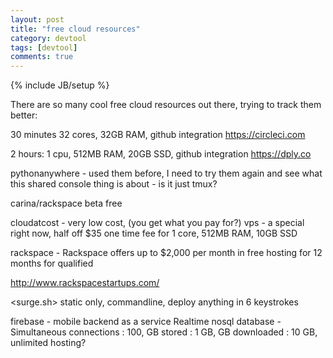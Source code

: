 ```yaml
---
layout: post
title: "free cloud resources"
category: devtool
tags: [devtool]
comments: true
---
```

{% include JB/setup %}

There are so many cool free cloud resources out there, trying to track them better:
  
30 minutes 32 cores, 32GB RAM, github integration
<https://circleci.com>
  
2 hours: 1 cpu, 512MB RAM, 20GB SSD, github integration
<https://dply.co>
  
pythonanywhere - used them before, I need to try them again and see what this shared console thing is about - is it just tmux?
  
carina/rackspace beta free
  
cloudatcost - very low cost, (you get what you pay for?) vps - a special right now, half off $35 one time fee for 1 core, 512MB RAM, 10GB SSD
  
rackspace - Rackspace offers up to $2,000 per month in free hosting for 12 months for qualified 
  
<http://www.rackspacestartups.com/>
  
<surge.sh> static only, commandline, deploy anything in 6 keystrokes
  
firebase - mobile backend as a service
Realtime nosql database - Simultaneous connections : 100, GB stored : 1 GB, GB downloaded : 10 GB,  
unlimited hosting?
  

